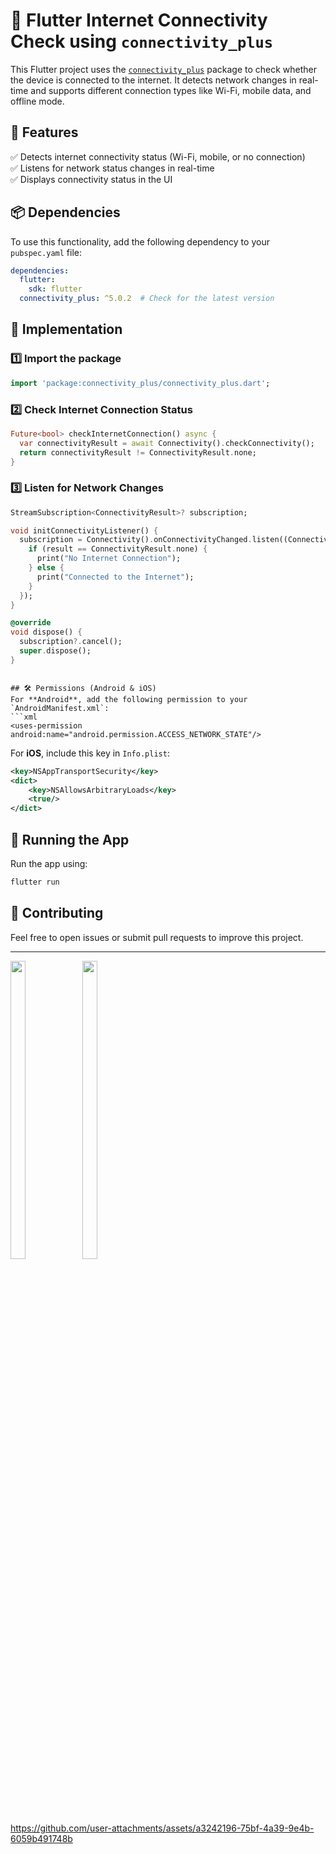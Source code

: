 


# 📡 Flutter Internet Connectivity Check using `connectivity_plus`

This Flutter project uses the [`connectivity_plus`](https://pub.dev/packages/connectivity_plus) package to check whether the device is connected to the internet. It detects network changes in real-time and supports different connection types like Wi-Fi, mobile data, and offline mode.

## 📌 Features  
✅ Detects internet connectivity status (Wi-Fi, mobile, or no connection)  
✅ Listens for network status changes in real-time  
✅ Displays connectivity status in the UI  

## 📦 Dependencies  
To use this functionality, add the following dependency to your `pubspec.yaml` file:  

```yaml
dependencies:
  flutter:
    sdk: flutter
  connectivity_plus: ^5.0.2  # Check for the latest version
```

## 🚀 Implementation  

### 1️⃣ Import the package  
```dart
import 'package:connectivity_plus/connectivity_plus.dart';
```

### 2️⃣ Check Internet Connection Status  
```dart
Future<bool> checkInternetConnection() async {
  var connectivityResult = await Connectivity().checkConnectivity();
  return connectivityResult != ConnectivityResult.none;
}
```

### 3️⃣ Listen for Network Changes  
```dart
StreamSubscription<ConnectivityResult>? subscription;

void initConnectivityListener() {
  subscription = Connectivity().onConnectivityChanged.listen((ConnectivityResult result) {
    if (result == ConnectivityResult.none) {
      print("No Internet Connection");
    } else {
      print("Connected to the Internet");
    }
  });
}

@override
void dispose() {
  subscription?.cancel();
  super.dispose();
}
```
```

## 🛠️ Permissions (Android & iOS)  
For **Android**, add the following permission to your `AndroidManifest.xml`:  
```xml
<uses-permission android:name="android.permission.ACCESS_NETWORK_STATE"/>
```
For **iOS**, include this key in `Info.plist`:  
```xml
<key>NSAppTransportSecurity</key>
<dict>
    <key>NSAllowsArbitraryLoads</key>
    <true/>
</dict>
```

## 📲 Running the App  
Run the app using:  
```sh
flutter run
```

## 🤝 Contributing  
Feel free to open issues or submit pull requests to improve this project.

---



<p>
 

  <img src="https://github.com/user-attachments/assets/d7dcf9e8-c010-44e2-865b-1d48b120e6f8" width="22%" Height="35%">
  
  <img src="https://github.com/user-attachments/assets/15d9a2f8-4b1b-44bb-9c7f-6e0389f31a8e" width="22%" Height="35%">
  </p>








https://github.com/user-attachments/assets/a3242196-75bf-4a39-9e4b-6059b491748b



  


